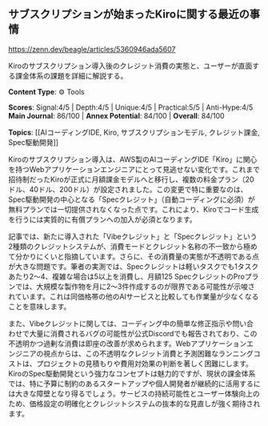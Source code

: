 ## サブスクリプションが始まったKiroに関する最近の事情

https://zenn.dev/beagle/articles/5360946ada5607

Kiroのサブスクリプション導入後のクレジット消費の実態と、ユーザーが直面する課金体系の課題を詳細に解説する。

**Content Type**: ⚙️ Tools

**Scores**: Signal:4/5 | Depth:4/5 | Unique:4/5 | Practical:5/5 | Anti-Hype:4/5
**Main Journal**: 86/100 | **Annex Potential**: 84/100 | **Overall**: 84/100

**Topics**: [[AIコーディングIDE, Kiro, サブスクリプションモデル, クレジット課金, Spec駆動開発]]

Kiroのサブスクリプション導入は、AWS製のAIコーディングIDE「Kiro」に関心を持つWebアプリケーションエンジニアにとって見逃せない変化です。これまで招待制だったKiroが正式に月額課金モデルへと移行し、複数の料金プラン（20ドル、40ドル、200ドル）が設定されました。この変更で特に重要なのは、Spec駆動開発の中心となる「Specクレジット」（自動コーディングに必須）が無料プランでは一切提供されなくなった点です。これにより、Kiroでコード生成を行うには実質的に有償プランへの加入が必須となります。

記事では、新たに導入された「Vibeクレジット」と「Specクレジット」という2種類のクレジットシステムが、消費モードとクレジット名称の不一致から極めて分かりにくいと指摘しています。さらに、その消費量の実態が不透明である点が大きな問題です。筆者の実測では、Specクレジットは軽いタスクでも1タスクあたり2～4、複雑な場合は5以上を消費し、月額125 SpecクレジットのProプランでは、大規模な製作物を月に2～3件作成するのが限界である可能性が示唆されています。これは同価格帯の他のAIサービスと比較しても作業量が少なくなることを意味します。

また、Vibeクレジットに関しては、コーディング中の簡単な修正指示や問い合わせで大量に消費されるバグの可能性が公式Discordでも報告されており、この不透明かつ過剰な消費は即座の改善が求められます。Webアプリケーションエンジニアの視点からは、この不透明なクレジット消費と予測困難なランニングコストは、プロジェクトの見積もりや費用対効果の判断を著しく困難にします。KiroのSpec駆動開発という強力なコンセプトは魅力的ですが、現状の課金体系では、特に予算に制約のあるスタートアップや個人開発者が継続的に活用するには大きな障壁となり得るでしょう。サービスの持続可能性とユーザー体験向上のため、価格設定の明確化とクレジットシステムの抜本的な見直しが強く期待されます。